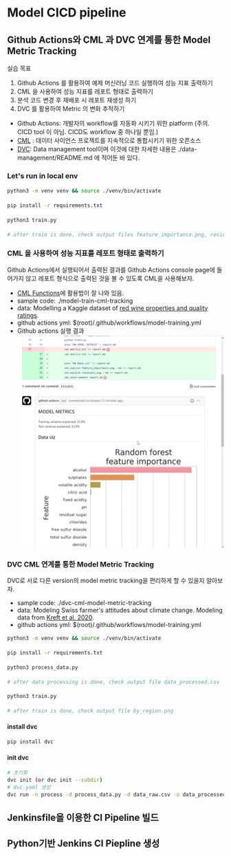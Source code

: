 # Model CICD pipeline

## Github Actions와 CML 과 DVC 연계를 통한 Model Metric Tracking
실습 목표
1. Github Actions 를 활용하여 예제 머신러닝 코드 실행하여 성능 지표 출력하기
2. CML 을 사용하여 성능 지표를 레포트 형태로 출력하기
3. 분석 코드 변경 후 재배포 시 레포트 재생성 하기
4. DVC 를 활용하여 Metric 의 변화 추적하기

- Github Actions: 개발자의 workflow를 자동화 시키기 위한 platform (주의. CICD tool 이 아님. CICD도 workflow 중 하나일 뿐임.)
- [CML](https://github.com/iterative/cml) : 데이터 사이언스 프로젝트를 지속적으로 통합시키기 위한 오픈소스
- [DVC](https://dvc.org/): Data management tool이며 이것에 대한 자세한 내용은 ./data-management/README.md 에 적어둔 바 있다. 

### Let's run in local env
```bash
python3 -m venv venv && source ./venv/bin/activate

pip install -r requirements.txt

python3 train.py

# after train is done, check output files feature_importance.png, residuals.png, metrics.txt(성능지표). 
```


### CML 을 사용하여 성능 지표를 레포트 형태로 출력하기
Github Actions에서 실행되어서 출력된 결과를 Github Actions console page에 들어가지 않고 레포트 형식으로 출력된 것을 볼 수 있도록 CML을 사용해보자. 

- [CML Functions](https://github.com/iterative/cml#cml-functions)에 활용법이 잘 나와 있음. 
- sample code: ./model-train-cml-tracking
- data: Modelling a Kaggle dataset of [red wine properties and quality ratings](https://www.kaggle.com/datasets/uciml/red-wine-quality-cortez-et-al-2009).
- github actions yml: $(root)/.github/workflows/model-training.yml
- Github actions 실행 결과
![cml result](../assets/img/cml-githubactions.png)


### DVC CML 연계를 통한 Model Metric Tracking
DVC로 서로 다른 version의 model metric tracking을 편리하게 할 수 있을지 알아보자. 
- sample code: ./dvc-cml-model-metric-tracking
- data: Modeling Swiss farmer's attitudes about climate change. Modeling data from [Kreft et al. 2020](https://www.sciencedirect.com/science/article/pii/S2352340920303048).
- github actions yml: $(root)/.github/workflows/model-training.yml

```bash
python3 -m venv venv && source ./venv/bin/activate

pip install -r requirements.txt

python3 process_data.py

# after data processing is done, check output file data_processed.csv 

python3 train.py

# after train is done, check output file by_region.png
```

#### install dvc

```bash
pip install dvc
```

#### init dvc
```bash
# 초기화
dvc init (or dvc init --subdir)
# dvc.yaml 생성
dvc run -n process -d process_data.py -d data_raw.csv -o data_processed.csv --no-exec python process_data.py
```

## Jenkinsfile을 이용한 CI Pipeline 빌드

## Python기반 Jenkins CI Piepline 생성


